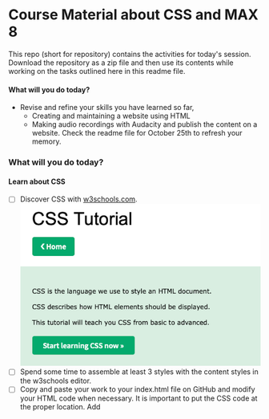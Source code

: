 # Course Material about CSS and MAX 8

This repo (short for repository) contains the activities for today's session. Download the repository as a zip file and then use its contents while working on the tasks outlined here in this readme file.

#### What will you do today?
- Revise and refine your skills you have learned so far,
  - Creating and maintaining a website using HTML
  - Making audio recordings with Audacity and publish the content on a website.
Check the readme file for October 25th to refresh your memory.

### What will you do today?
#### Learn about CSS
- [ ] Discover CSS with [w3schools.com](https://www.w3schools.com/css/default.asp). ![What is CSS about?](221108_CSS_w3schools_Intro.png)
- [ ] Spend some time to assemble at least 3 styles with the content styles in the w3schools editor.
- [ ] Copy and paste your work to your index.html file on GitHub and modify your HTML code when necessary. It is important to put the CSS code at the proper location. Add <style> tags as shown in the example below inside the <head> tags and place your CSS code inside the <style> tags. See the example here, the indentations are not mandatory but make the code more readable.
  
``` css
<!DOCTYPE html>
<html>
  <head>
    <style>
      body {
      background-color: lightblue;
      }

      h1 {
        color: white;
        text-align: center;
      }

      p {
        font-family: verdana;
        font-size: 20px;
      }
    </style>
  </head>
<body>

<h1>My First CSS Example</h1>
<p>This is a paragraph.</p>

</body>
</html>
```

#### Learn about MAX 8
- [ ] Get started with MAX 8 - Get to know MAX 8 and create your first patch with MAX (programs are called patches), [here](https://youtu.be/XQIWh4AnluI) is a Youtube video that gives you a first introduction. You will learn to assemble a small two channel playlist and control it with buttons. ![audioplayer](221108_AudioPlayer_in_MAX.png)
- [ ] Get the sequencer patch from the repository for Oct. 25th, play it and record it with Audacity. If you cannot remember how, check the readme for that week.
